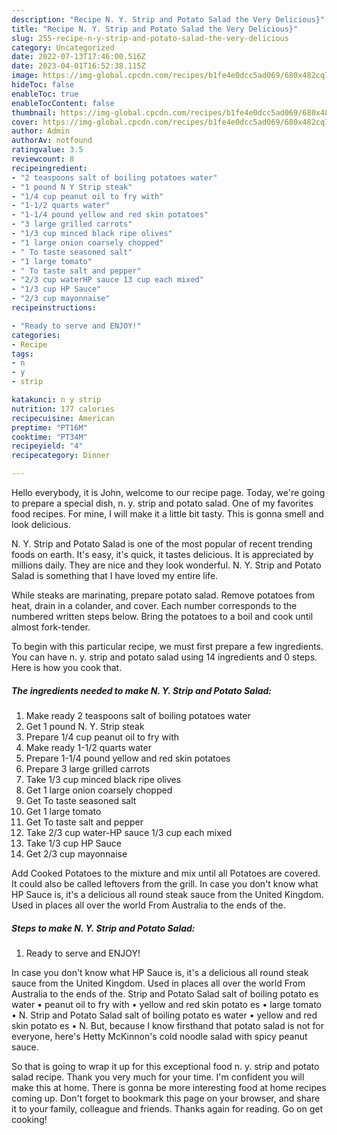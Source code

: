 ```yaml
---
description: "Recipe N. Y. Strip and Potato Salad the Very Delicious}"
title: "Recipe N. Y. Strip and Potato Salad the Very Delicious}"
slug: 255-recipe-n-y-strip-and-potato-salad-the-very-delicious
category: Uncategorized
date: 2022-07-13T17:46:00.516Z
date: 2023-04-01T16:52:38.115Z
image: https://img-global.cpcdn.com/recipes/b1fe4e0dcc5ad069/680x482cq70/n-y-strip-and-potato-salad-recipe-main-photo.jpg
hideToc: false
enableToc: true
enableTocContent: false
thumbnail: https://img-global.cpcdn.com/recipes/b1fe4e0dcc5ad069/680x482cq70/n-y-strip-and-potato-salad-recipe-main-photo.jpg
cover: https://img-global.cpcdn.com/recipes/b1fe4e0dcc5ad069/680x482cq70/n-y-strip-and-potato-salad-recipe-main-photo.jpg
author: Admin
authorAv: notfound
ratingvalue: 3.5
reviewcount: 8
recipeingredient:
- "2 teaspoons salt of boiling potatoes water"
- "1 pound N Y Strip steak"
- "1/4 cup peanut oil to fry with"
- "1-1/2 quarts water"
- "1-1/4 pound yellow and red skin potatoes"
- "3 large grilled carrots"
- "1/3 cup minced black ripe olives"
- "1 large onion coarsely chopped"
- " To taste seasoned salt"
- "1 large tomato"
- " To taste salt and pepper"
- "2/3 cup waterHP sauce 13 cup each mixed"
- "1/3 cup HP Sauce"
- "2/3 cup mayonnaise"
recipeinstructions:

- "Ready to serve and ENJOY!"
categories:
- Recipe
tags:
- n
- y
- strip

katakunci: n y strip 
nutrition: 177 calories
recipecuisine: American
preptime: "PT16M"
cooktime: "PT34M"
recipeyield: "4"
recipecategory: Dinner

---
```



Hello everybody, it is John, welcome to our recipe page. Today, we're going to prepare a special dish, n. y. strip and potato salad. One of my favorites food recipes. For mine, I will make it a little bit tasty. This is gonna smell and look delicious.

N. Y. Strip and Potato Salad is one of the most popular of recent trending foods on earth. It's easy, it's quick, it tastes delicious. It is appreciated by millions daily. They are nice and they look wonderful. N. Y. Strip and Potato Salad is something that I have loved my entire life.

While steaks are marinating, prepare potato salad. Remove potatoes from heat, drain in a colander, and cover. Each number corresponds to the numbered written steps below. Bring the potatoes to a boil and cook until almost fork-tender.


To begin with this particular recipe, we must first prepare a few ingredients. You can have n. y. strip and potato salad using 14 ingredients and 0 steps. Here is how you cook that.

<!--inarticleads1-->

##### The ingredients needed to make N. Y. Strip and Potato Salad:

1. Make ready 2 teaspoons salt of boiling potatoes water
1. Get 1 pound N. Y. Strip steak
1. Prepare 1/4 cup peanut oil to fry with
1. Make ready 1-1/2 quarts water
1. Prepare 1-1/4 pound yellow and red skin potatoes
1. Prepare 3 large grilled carrots
1. Take 1/3 cup minced black ripe olives
1. Get 1 large onion coarsely chopped
1. Get  To taste seasoned salt
1. Get 1 large tomato
1. Get  To taste salt and pepper
1. Take 2/3 cup water-HP sauce 1/3 cup each mixed
1. Take 1/3 cup HP Sauce
1. Get 2/3 cup mayonnaise


Add Cooked Potatoes to the mixture and mix until all Potatoes are covered. It could also be called leftovers from the grill. In case you don&#39;t know what HP Sauce is, it&#39;s a delicious all round steak sauce from the United Kingdom. Used in places all over the world From Australia to the ends of the. 

<!--inarticleads2-->

##### Steps to make N. Y. Strip and Potato Salad:


1. Ready to serve and ENJOY!

In case you don&#39;t know what HP Sauce is, it&#39;s a delicious all round steak sauce from the United Kingdom. Used in places all over the world From Australia to the ends of the. Strip and Potato Salad salt of boiling potato es water • peanut oil to fry with • yellow and red skin potato es • large tomato • N. Strip and Potato Salad salt of boiling potato es water • yellow and red skin potato es • N. But, because I know firsthand that potato salad is not for everyone, here&#39;s Hetty McKinnon&#39;s cold noodle salad with spicy peanut sauce. 

So that is going to wrap it up for this exceptional food n. y. strip and potato salad recipe. Thank you very much for your time. I'm confident you will make this at home. There is gonna be more interesting food at home recipes coming up. Don't forget to bookmark this page on your browser, and share it to your family, colleague and friends. Thanks again for reading. Go on get cooking!
